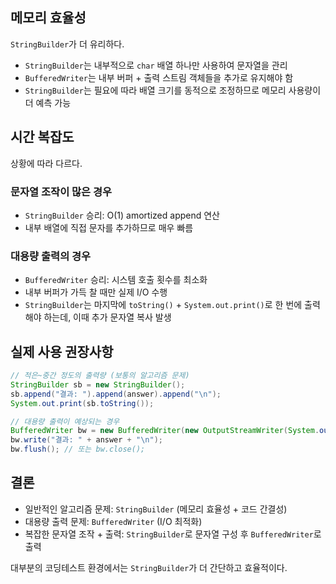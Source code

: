## 메모리 효율성
`StringBuilder`가 더 유리하다.

- `StringBuilder`는 내부적으로 `char` 배열 하나만 사용하여 문자열을 관리 
- `BufferedWriter`는 내부 버퍼 + 출력 스트림 객체들을 추가로 유지해야 함 
- `StringBuilder`는 필요에 따라 배열 크기를 동적으로 조정하므로 메모리 사용량이 더 예측 가능

## 시간 복잡도
상황에 따라 다르다.

### 문자열 조작이 많은 경우
- `StringBuilder` 승리: O(1) amortized append 연산
- 내부 배열에 직접 문자를 추가하므로 매우 빠름

### 대용량 출력의 경우
- `BufferedWriter` 승리: 시스템 호출 횟수를 최소화
- 내부 버퍼가 가득 찰 때만 실제 I/O 수행
- `StringBuilder`는 마지막에 `toString()` + `System.out.print()`로 한 번에 출력해야 하는데, 이때 추가 문자열 복사 발생

## 실제 사용 권장사항
```java
// 적은~중간 정도의 출력량 (보통의 알고리즘 문제)
StringBuilder sb = new StringBuilder();
sb.append("결과: ").append(answer).append("\n");
System.out.print(sb.toString());

// 대용량 출력이 예상되는 경우
BufferedWriter bw = new BufferedWriter(new OutputStreamWriter(System.out));
bw.write("결과: " + answer + "\n");
bw.flush(); // 또는 bw.close();
```

## 결론
- 일반적인 알고리즘 문제: `StringBuilder` (메모리 효율성 + 코드 간결성)
- 대용량 출력 문제: `BufferedWriter` (I/O 최적화)
- 복잡한 문자열 조작 + 출력: `StringBuilder`로 문자열 구성 후 `BufferedWriter`로 출력

대부분의 코딩테스트 환경에서는 `StringBuilder`가 더 간단하고 효율적이다.